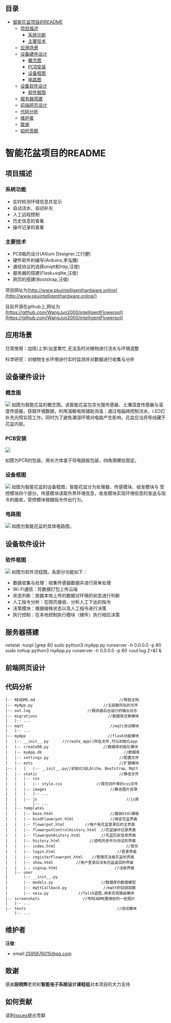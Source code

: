 ## 目录


- [智能花盆项目的README](#智能花盆项目的readme)
  - [项目描述](#项目描述)
    - [系统功能](#系统功能)
    - [主要技术](#主要技术)
  - [应用场景](#应用场景)
  - [设备硬件设计](#设备硬件设计)
    - [概念图](#概念图)
    - [PCB安装](#pcb安装)
    - [设备框图](#设备框图)
    - [电路图](#电路图)
  - [设备软件设计](#设备软件设计)
    - [软件框图](#软件框图)
  - [服务器搭建](#服务器搭建)
  - [前端网页设计](#前端网页设计)
  - [代码分析](#代码分析)
  - [维护者](#维护者)
  - [致谢](#致谢)
  - [如何贡献](#如何贡献)
# 智能花盆项目的README

## 项目描述

### 系统功能

+ 实时检测环境信息并显示
+ 自动浇水、自动补光
+ 人工远程控制
+ 历史信息的查看
+ 操作记录的查看
  
### 主要技术  

+ PCB板的设计(Altium Designer,江行健)
+ 硬件软件的编写(Arduino,李泓臻)
+ 通信协议的选择(mqtt和http,汪俊)
+ 服务器的搭建(Flask+sqlite,汪俊)
+ 网页的搭建(Bootstrap,汪俊)
  
项目网址为[http://www.pkuintelligenthardware.online](http://www.pkuintelligenthardware.online/)

目前开源在github上,网址为[https://github.com/WangJun2000/intelligentFlowerpot](https://github.com/WangJun2000/intelligentFlowerpot)


## 应用场景
日常使用：加班/上学/出差繁忙,无法及时对植物进行浇水与环境调整

科学研究：对植物生长环境进行实时监测并对数据进行收集与分析



## 设备硬件设计

### 概念图

![](screenshots/花盆概念图.jpg)
如图为智能花盆的概念图。该智能花盆包含光强传感器、土壤湿度传感器与温度传感器，获取环境数据，利用温敏电阻辅助测温；通过电磁阀控制浇水，LED灯补充光照实现工作。同时为了避免潮湿环境对电路产生影响，花盆应当将导线藏于花盆内部。

### PCB安装

![](screenshots/PCB安装图.jpg)

如图为PCB的包装，用长方体盒子将电路板包装，四角用螺丝固定。

### 设备框图
![](screenshots/设备框图.jpg)
如图为智能花盆的设备框图，智能花盆分为处理器、传感模块、收发模块与
受控模块四个部分。传感模块读取外界环境信息，收发模块实现环境信息的发送与指令的接收，受控模块根据指令作出行为。

### 电路图
![](screenshots/PCB电路图.png)
如图为智能花盆的具体电路图。

## 设备软件设计


### 软件框图

![](screenshots/软件框图.png)
如图为软件流程图。各部分功能如下：

+ 数据收集与处理：收集传感器数据并进行简单处理
+ Wi-Fi通信：将数据打包上传云端
+ 状态判断：依据本地上传的数据对环境的状态进行判断
+ 人工指令分析：在网页接收、分析人工下达的指令
+ 决策模块：根据植株状态以及人工指令进行决策
+ 执行控制：在本地控制执行模块（硬件）执行相应决策


## 服务器搭建
netstat -tunpl |grep 80
sudo python3 myApp.py runserver -h 0.0.0.0 -p 80
sudo nohup python3 myApp.py runserver -h 0.0.0.0 -p 80 >out.log 2>&1 &
## 前端网页设计

## 代码分析
```
|-- README.md                                     //帮助文档
|-- myApp.py                               //主函数所在的文件
|-- out.log                         //服务器后台运行的输出日志
|-- migrations                               //数据库迁移模块
|   |-- ...
|-- mqtt                                      //mqtt测试模块
|   |-- ... 
|-- myApp                                    //flask功能模块
|   |-- __init__.py      //create_app()所在文件,可以初始化app
|   |-- createDB.py                        //数据库初始化模块
|   |-- myApp.db                                    //数据库
|   |-- settings.py                               //配置文件
|   |-- exts                                      //扩展模块
|-- |   |   |-- __init__.py//初始化SQLAlche、Bootstrap、Mqtt
|   |-- static                                    //静态文件
|   |   |-- css
|   |   |   |-- style.css               //首页四叶草的css文件
|   |   |-- images                            //静态图片资源
|   |   |   |-- ...
|   |   |-- js                                       //js库
|   |       |-- ...
|   |-- templates
|   |   |-- base.html                         //基础html模板
|   |   |-- bindFlowerpot.html                //绑定花盆界面
|   |   |-- flowerpot.html         //用户有花盆登录后的主界面
|   |   |-- flowerpotControlHistory.html  //花盆操作记录界面
|   |   |-- flowerpotHistory.html         //花盆历史信息界面
|   |   |-- history.html             //虚构历史作为测试的界面
|   |   |-- index.html                               //首页
|   |   |-- login.html                           //登录界面
|   |   |-- registerFlowerpot.html    //管理员注册花盆的界面
|   |   |-- show.html          //用户登录后没有花盆返回的界面
|   |   |-- signup.html                         //注册界面
|   |-- user
|       |-- __init__.py              
|       |-- models.py                     //数据库的数据模型
|       |-- mqttCallback.py                //mqtt的回调函数
|       |-- veiw.py             //falsk蓝图,用来实现路由模块
|-- screenshots                   //写README要用到的一些图片
|   |-- ...
|-- tests                                        //测试模块
    |-- ...
```


## 维护者
**汪俊**:
+ email:2595676015@qq.com


## 致谢
感谢**段晓辉**老师和**智能电子系统设计课程组**对本项目的大力支持

## 如何贡献
请到[issues](https://github.com/WangJun2000/intelligentFlowerpot/issues)提出贡献

